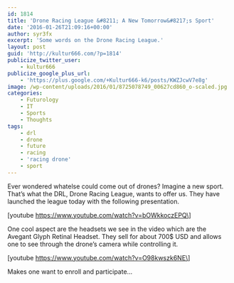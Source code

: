 ```yaml
---
id: 1814
title: 'Drone Racing League &#8211; A New Tomorrow&#8217;s Sport'
date: '2016-01-26T21:09:16+00:00'
author: syr3fx
excerpt: 'Some words on the Drone Racing League.'
layout: post
guid: 'http://kultur666.com/?p=1814'
publicize_twitter_user:
    - kultur666
publicize_google_plus_url:
    - 'https://plus.google.com/+Kultur666-k6/posts/KWZJcwV7e8g'
image: /wp-content/uploads/2016/01/8725078749_00627cd860_o-scaled.jpg
categories:
    - Futurology
    - IT
    - Sports
    - Thoughts
tags:
    - drl
    - drone
    - future
    - racing
    - 'racing drone'
    - sport
---
```


Ever wondered whatelse could come out of drones? Imagine a new sport. That’s what the DRL, Drone Racing League, wants to offer us. They have launched the league today with the following presentation.

\[youtube https://www.youtube.com/watch?v=bOWkkoczEPQ\]

One cool aspect are the headsets we see in the video which are the Avegant Glyph Retinal Headset. They sell for about 700$ USD and allows one to see through the drone’s camera while controlling it.

\[youtube https://www.youtube.com/watch?v=O98kwszk6NE\]

Makes one want to enroll and participate…